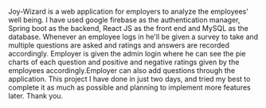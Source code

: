 Joy-Wizard is a web application for employers to analyze the employees' well being.
I have used google firebase as the authentication manager, Spring boot as the backend,
React JS as the front end and MySQL as the database. Whenever an employee logs in
he'll be given a survey to take and multiple questions are asked and ratings and answers are recorded accordingly.
Employer is given the admin login where he can see the pie charts of each question and positive and negative 
ratings given by the employees accordingly.Employer can also add questions through the application.
This project I have done in just two days, and tried my best to complete it as much as possible and planning to implement more features later.
Thank you.
